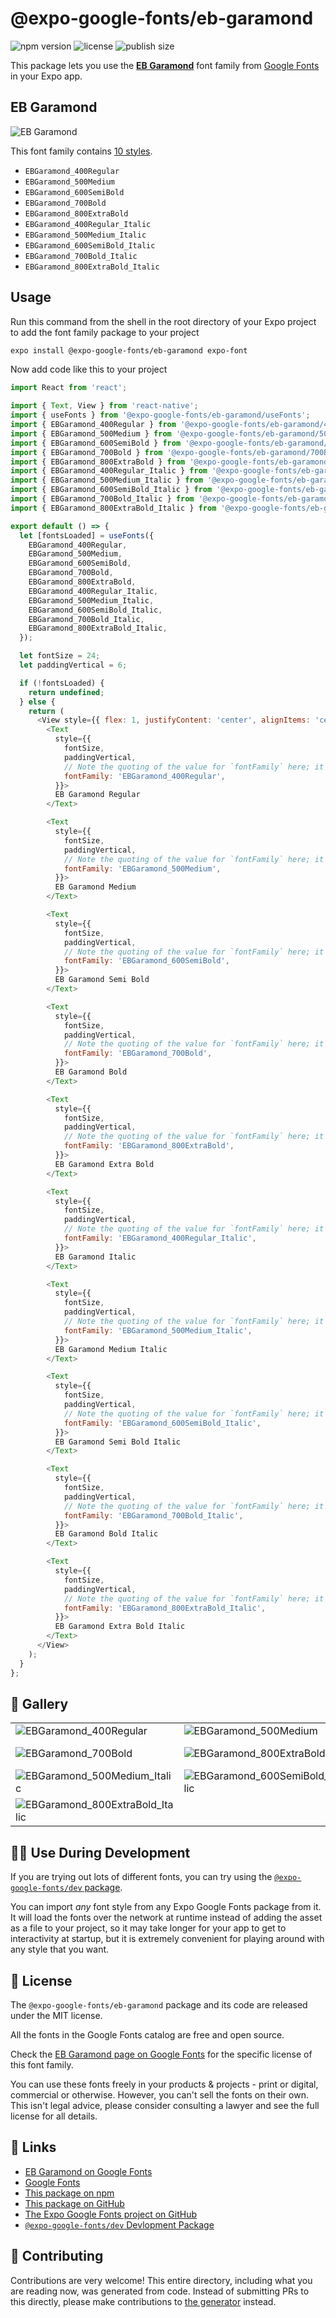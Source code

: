 # @expo-google-fonts/eb-garamond

![npm version](https://flat.badgen.net/npm/v/@expo-google-fonts/eb-garamond)
![license](https://flat.badgen.net/github/license/expo/google-fonts)
![publish size](https://flat.badgen.net/packagephobia/install/@expo-google-fonts/eb-garamond)

This package lets you use the [**EB Garamond**](https://fonts.google.com/specimen/EB+Garamond) font family from [Google Fonts](https://fonts.google.com/) in your Expo app.

## EB Garamond

![EB Garamond](./font-family.png)

This font family contains [10 styles](#-gallery).

- `EBGaramond_400Regular`
- `EBGaramond_500Medium`
- `EBGaramond_600SemiBold`
- `EBGaramond_700Bold`
- `EBGaramond_800ExtraBold`
- `EBGaramond_400Regular_Italic`
- `EBGaramond_500Medium_Italic`
- `EBGaramond_600SemiBold_Italic`
- `EBGaramond_700Bold_Italic`
- `EBGaramond_800ExtraBold_Italic`

## Usage

Run this command from the shell in the root directory of your Expo project to add the font family package to your project
```sh
expo install @expo-google-fonts/eb-garamond expo-font
```

Now add code like this to your project
```js
import React from 'react';

import { Text, View } from 'react-native';
import { useFonts } from '@expo-google-fonts/eb-garamond/useFonts';
import { EBGaramond_400Regular } from '@expo-google-fonts/eb-garamond/400Regular';
import { EBGaramond_500Medium } from '@expo-google-fonts/eb-garamond/500Medium';
import { EBGaramond_600SemiBold } from '@expo-google-fonts/eb-garamond/600SemiBold';
import { EBGaramond_700Bold } from '@expo-google-fonts/eb-garamond/700Bold';
import { EBGaramond_800ExtraBold } from '@expo-google-fonts/eb-garamond/800ExtraBold';
import { EBGaramond_400Regular_Italic } from '@expo-google-fonts/eb-garamond/400Regular_Italic';
import { EBGaramond_500Medium_Italic } from '@expo-google-fonts/eb-garamond/500Medium_Italic';
import { EBGaramond_600SemiBold_Italic } from '@expo-google-fonts/eb-garamond/600SemiBold_Italic';
import { EBGaramond_700Bold_Italic } from '@expo-google-fonts/eb-garamond/700Bold_Italic';
import { EBGaramond_800ExtraBold_Italic } from '@expo-google-fonts/eb-garamond/800ExtraBold_Italic';

export default () => {
  let [fontsLoaded] = useFonts({
    EBGaramond_400Regular,
    EBGaramond_500Medium,
    EBGaramond_600SemiBold,
    EBGaramond_700Bold,
    EBGaramond_800ExtraBold,
    EBGaramond_400Regular_Italic,
    EBGaramond_500Medium_Italic,
    EBGaramond_600SemiBold_Italic,
    EBGaramond_700Bold_Italic,
    EBGaramond_800ExtraBold_Italic,
  });

  let fontSize = 24;
  let paddingVertical = 6;

  if (!fontsLoaded) {
    return undefined;
  } else {
    return (
      <View style={{ flex: 1, justifyContent: 'center', alignItems: 'center' }}>
        <Text
          style={{
            fontSize,
            paddingVertical,
            // Note the quoting of the value for `fontFamily` here; it expects a string!
            fontFamily: 'EBGaramond_400Regular',
          }}>
          EB Garamond Regular
        </Text>

        <Text
          style={{
            fontSize,
            paddingVertical,
            // Note the quoting of the value for `fontFamily` here; it expects a string!
            fontFamily: 'EBGaramond_500Medium',
          }}>
          EB Garamond Medium
        </Text>

        <Text
          style={{
            fontSize,
            paddingVertical,
            // Note the quoting of the value for `fontFamily` here; it expects a string!
            fontFamily: 'EBGaramond_600SemiBold',
          }}>
          EB Garamond Semi Bold
        </Text>

        <Text
          style={{
            fontSize,
            paddingVertical,
            // Note the quoting of the value for `fontFamily` here; it expects a string!
            fontFamily: 'EBGaramond_700Bold',
          }}>
          EB Garamond Bold
        </Text>

        <Text
          style={{
            fontSize,
            paddingVertical,
            // Note the quoting of the value for `fontFamily` here; it expects a string!
            fontFamily: 'EBGaramond_800ExtraBold',
          }}>
          EB Garamond Extra Bold
        </Text>

        <Text
          style={{
            fontSize,
            paddingVertical,
            // Note the quoting of the value for `fontFamily` here; it expects a string!
            fontFamily: 'EBGaramond_400Regular_Italic',
          }}>
          EB Garamond Italic
        </Text>

        <Text
          style={{
            fontSize,
            paddingVertical,
            // Note the quoting of the value for `fontFamily` here; it expects a string!
            fontFamily: 'EBGaramond_500Medium_Italic',
          }}>
          EB Garamond Medium Italic
        </Text>

        <Text
          style={{
            fontSize,
            paddingVertical,
            // Note the quoting of the value for `fontFamily` here; it expects a string!
            fontFamily: 'EBGaramond_600SemiBold_Italic',
          }}>
          EB Garamond Semi Bold Italic
        </Text>

        <Text
          style={{
            fontSize,
            paddingVertical,
            // Note the quoting of the value for `fontFamily` here; it expects a string!
            fontFamily: 'EBGaramond_700Bold_Italic',
          }}>
          EB Garamond Bold Italic
        </Text>

        <Text
          style={{
            fontSize,
            paddingVertical,
            // Note the quoting of the value for `fontFamily` here; it expects a string!
            fontFamily: 'EBGaramond_800ExtraBold_Italic',
          }}>
          EB Garamond Extra Bold Italic
        </Text>
      </View>
    );
  }
};

```

## 🔡 Gallery


||||
|-|-|-|
|![EBGaramond_400Regular](.//400Regular/EBGaramond_400Regular.ttf.png)|![EBGaramond_500Medium](.//500Medium/EBGaramond_500Medium.ttf.png)|![EBGaramond_600SemiBold](.//600SemiBold/EBGaramond_600SemiBold.ttf.png)||
|![EBGaramond_700Bold](.//700Bold/EBGaramond_700Bold.ttf.png)|![EBGaramond_800ExtraBold](.//800ExtraBold/EBGaramond_800ExtraBold.ttf.png)|![EBGaramond_400Regular_Italic](.//400Regular_Italic/EBGaramond_400Regular_Italic.ttf.png)||
|![EBGaramond_500Medium_Italic](.//500Medium_Italic/EBGaramond_500Medium_Italic.ttf.png)|![EBGaramond_600SemiBold_Italic](.//600SemiBold_Italic/EBGaramond_600SemiBold_Italic.ttf.png)|![EBGaramond_700Bold_Italic](.//700Bold_Italic/EBGaramond_700Bold_Italic.ttf.png)||
|![EBGaramond_800ExtraBold_Italic](.//800ExtraBold_Italic/EBGaramond_800ExtraBold_Italic.ttf.png)||||


## 👩‍💻 Use During Development

If you are trying out lots of different fonts, you can try using the [`@expo-google-fonts/dev` package](https://github.com/freeboub/google-fonts/tree/master/font-packages/dev#readme).

You can import *any* font style from any Expo Google Fonts package from it. It will load the fonts
over the network at runtime instead of adding the asset as a file to your project, so it may take longer
for your app to get to interactivity at startup, but it is extremely convenient
for playing around with any style that you want.

## 📖 License

The `@expo-google-fonts/eb-garamond` package and its code are released under the MIT license.

All the fonts in the Google Fonts catalog are free and open source.

Check the [EB Garamond page on Google Fonts](https://fonts.google.com/specimen/EB+Garamond) for the specific license of this font family.

You can use these fonts freely in your products & projects - print or digital, commercial or otherwise. However, you can't sell the fonts on their own. This isn't legal advice, please consider consulting a lawyer and see the full license for all details.

## 🔗 Links

- [EB Garamond on Google Fonts](https://fonts.google.com/specimen/EB+Garamond)
- [Google Fonts](https://fonts.google.com/)
- [This package on npm](https://www.npmjs.com/package/@expo-google-fonts/eb-garamond)
- [This package on GitHub](https://github.com/freeboub/google-fonts/tree/master/font-packages/eb-garamond)
- [The Expo Google Fonts project on GitHub](https://github.com/freeboub/google-fonts)
- [`@expo-google-fonts/dev` Devlopment Package](https://github.com/freeboub/google-fonts/tree/master/font-packages/dev)

## 🤝 Contributing

Contributions are very welcome! This entire directory, including what you are reading now, was generated from code. Instead of submitting PRs to this directly, please make contributions to [the generator](https://github.com/freeboub/google-fonts/tree/master/packages/generator) instead.
